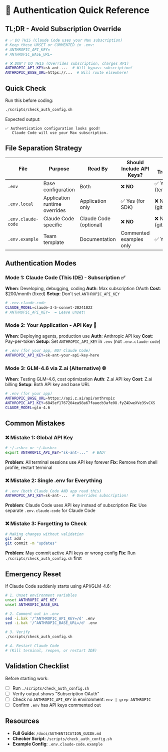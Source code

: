 # 🔐 Authentication Quick Reference

## TL;DR - Avoid Subscription Override

```bash
# ✅ DO THIS (Claude Code uses your Max subscription)
# Keep these UNSET or COMMENTED in .env:
# ANTHROPIC_API_KEY=
# ANTHROPIC_BASE_URL=

# ❌ DON'T DO THIS (Overrides subscription, charges API)
ANTHROPIC_API_KEY=sk-ant-...  # Will bypass subscription!
ANTHROPIC_BASE_URL=https://...  # Will route elsewhere!
```

## Quick Check

Run this before coding:
```bash
./scripts/check_auth_config.sh
```

Expected output:
```
✅ Authentication configuration looks good!
   Claude Code will use your Max subscription.
```

## File Separation Strategy

| File | Purpose | Read By | Should Include API Keys? | Git Tracked? |
|------|---------|---------|--------------------------|--------------|
| `.env` | Base configuration | Both | ❌ **NO** | ✅ Yes (template) |
| `.env.local` | Application runtime overrides | Application only | ✅ Yes (for SDK) | ❌ No (gitignored) |
| `.env.claude-code` | Claude Code specific | Claude Code (optional) | ❌ **NO** | ❌ No (gitignored) |
| `.env.example` | Team template | Documentation | Commented examples only | ✅ Yes |

## Authentication Modes

### Mode 1: Claude Code (This IDE) - Subscription ✅
**When**: Developing, debugging, coding
**Auth**: Max subscription OAuth
**Cost**: $200/month (fixed)
**Setup**: Don't set `ANTHROPIC_API_KEY`

```bash
# .env.claude-code
CLAUDE_MODEL=claude-3-5-sonnet-20241022
# ANTHROPIC_API_KEY=  ← Leave unset!
```

### Mode 2: Your Application - API Key 🔑
**When**: Deploying agents, production use
**Auth**: Anthropic API key
**Cost**: Pay-per-token
**Setup**: Set `ANTHROPIC_API_KEY` in `.env` (not `.env.claude-code`)

```bash
# .env (for your app, NOT Claude Code)
ANTHROPIC_API_KEY=sk-ant-your-api-key-here
```

### Mode 3: GLM-4.6 via Z.ai (Alternative) 🌐
**When**: Testing GLM-4.6, cost optimization
**Auth**: Z.ai API key
**Cost**: Z.ai billing
**Setup**: Both API key and base URL

```bash
# .env (for your app)
ANTHROPIC_BASE_URL=https://api.z.ai/api/anthropic
ANTHROPIC_API_KEY=6845ef1767204ea98a67faaecb3afe08.fyZ4DweXVe3SvCXS
CLAUDE_MODEL=glm-4.6
```

## Common Mistakes

### ❌ Mistake 1: Global API Key
```bash
# ~/.zshrc or ~/.bashrc
export ANTHROPIC_API_KEY="sk-ant-..."  # BAD!
```
**Problem**: All terminal sessions use API key forever
**Fix**: Remove from shell profile, restart terminal

### ❌ Mistake 2: Single .env for Everything
```bash
# .env (both Claude Code AND app read this)
ANTHROPIC_API_KEY=sk-ant-...  # Overrides subscription!
```
**Problem**: Claude Code uses API key instead of subscription
**Fix**: Use separate `.env.claude-code` for Claude Code

### ❌ Mistake 3: Forgetting to Check
```bash
# Making changes without validation
git add .
git commit -m "updates"
```
**Problem**: May commit active API keys or wrong config
**Fix**: Run `./scripts/check_auth_config.sh` first

## Emergency Reset

If Claude Code suddenly starts using API/GLM-4.6:

```bash
# 1. Unset environment variables
unset ANTHROPIC_API_KEY
unset ANTHROPIC_BASE_URL

# 2. Comment out in .env
sed -i.bak '/^ANTHROPIC_API_KEY=/d' .env
sed -i.bak '/^ANTHROPIC_BASE_URL=/d' .env

# 3. Verify
./scripts/check_auth_config.sh

# 4. Restart Claude Code
# (Kill terminal, reopen, or restart IDE)
```

## Validation Checklist

Before starting work:
- [ ] Run `./scripts/check_auth_config.sh`
- [ ] Verify output shows "Subscription OAuth"
- [ ] Check no `ANTHROPIC_API_KEY` in environment: `env | grep ANTHROPIC`
- [ ] Confirm `.env` has API keys commented out

## Resources

- **Full Guide**: `/docs/AUTHENTICATION_GUIDE.md`
- **Checker Script**: `/scripts/check_auth_config.sh`
- **Example Config**: `.env.claude-code.example`
